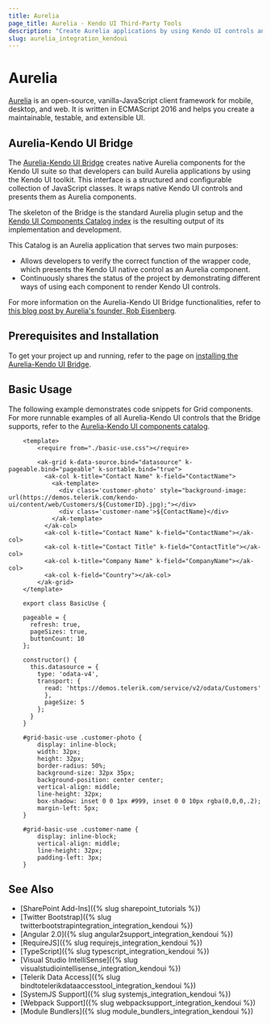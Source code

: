 ```yaml
---
title: Aurelia
page_title: Aurelia - Kendo UI Third-Party Tools
description: "Create Aurelia applications by using Kendo UI controls and applying the Aurelia-KendoUI Bridge."
slug: aurelia_integration_kendoui
---
```


# Aurelia

[Aurelia](http://aurelia.io/) is an open-source, vanilla-JavaScript client framework for mobile, desktop, and web. It is written in ECMAScript 2016 and helps you create a maintainable, testable, and extensible UI.

## Aurelia-Kendo UI Bridge

The [Aurelia-Kendo UI Bridge](http://aurelia-ui-toolkits.github.io/demo-kendo/#/about/about) creates native Aurelia components for the Kendo UI suite so that developers can build Aurelia applications by using the Kendo UI toolkit. This interface is a structured and configurable collection of JavaScript classes. It wraps native Kendo UI controls and presents them as Aurelia components.

The skeleton of the Bridge is the standard Aurelia plugin setup and the [Kendo UI Components Catalog index](http://aurelia-ui-toolkits.github.io/demo-kendo/#/catalog-index) is the resulting output of its implementation and development.

This Catalog is an Aurelia application that serves two main purposes:

* Allows developers to verify the correct function of the wrapper code, which presents the Kendo UI native control as an Aurelia component.
* Continuously shares the status of the project by demonstrating different ways of using each component to render Kendo UI controls.

For more information on the Aurelia-Kendo UI Bridge functionalities, refer to [this blog post by Aurelia's founder, Rob Eisenberg](http://blog.durandal.io/2016/01/28/aurelia-and-kendo-ui/).

## Prerequisites and Installation

To get your project up and running, refer to the page on [installing the Aurelia-Kendo UI Bridge](http://aurelia-ui-toolkits.github.io/demo-kendo/#/installation).

## Basic Usage

The following example demonstrates code snippets for Grid components. For more runnable examples of all Aurelia-Kendo UI controls that the Bridge supports, refer to the [Aurelia-Kendo UI components catalog](http://aurelia-ui-toolkits.github.io/demo-kendo/#/samples/grid/basic-use).

```tab-View
    <template>
        <require from="./basic-use.css"></require>

        <ak-grid k-data-source.bind="datasource" k-pageable.bind="pageable" k-sortable.bind="true">
          <ak-col k-title="Contact Name" k-field="ContactName">
            <ak-template>
              <div class='customer-photo' style="background-image: url(https://demos.telerik.com/kendo-ui/content/web/Customers/${CustomerID}.jpg);"></div>
              <div class='customer-name'>${ContactName}</div>
            </ak-template>
          </ak-col>
          <ak-col k-title="Contact Name" k-field="ContactName"></ak-col>
          <ak-col k-title="Contact Title" k-field="ContactTitle"></ak-col>
          <ak-col k-title="Company Name" k-field="CompanyName"></ak-col>
          <ak-col k-field="Country"></ak-col>
        </ak-grid>
    </template>
```
```tab-ViewModel
    export class BasicUse {

    pageable = {
      refresh: true,
      pageSizes: true,
      buttonCount: 10
    };

    constructor() {
      this.datasource = {
        type: 'odata-v4',
        transport: {
          read: 'https://demos.telerik.com/service/v2/odata/Customers'
          },
          pageSize: 5
        };
      }
    }
```
```tab-CSS
    #grid-basic-use .customer-photo {
        display: inline-block;
        width: 32px;
        height: 32px;
        border-radius: 50%;
        background-size: 32px 35px;
        background-position: center center;
        vertical-align: middle;
        line-height: 32px;
        box-shadow: inset 0 0 1px #999, inset 0 0 10px rgba(0,0,0,.2);
        margin-left: 5px;
    }

    #grid-basic-use .customer-name {
        display: inline-block;
        vertical-align: middle;
        line-height: 32px;
        padding-left: 3px;
    }
```

## See Also

* [SharePoint Add-Ins]({% slug sharepoint_tutorials %})
* [Twitter Bootstrap]({% slug twitterbootstrapintegration_integration_kendoui %})
* [Angular 2.0]({% slug angular2support_integration_kendoui %})
* [RequireJS]({% slug requirejs_integration_kendoui %})
* [TypeScript]({% slug typescript_integration_kendoui %})
* [Visual Studio IntelliSense]({% slug visualstudiointellisense_integration_kendoui %})
* [Telerik Data Access]({% slug bindtotelerikdataaccesstool_integration_kendoui %})
* [SystemJS Support]({% slug systemjs_integration_kendoui %})
* [Webpack Support]({% slug webpacksupport_integration_kendoui %})
* [Module Bundlers]({% slug module_bundlers_integration_kendoui %})
